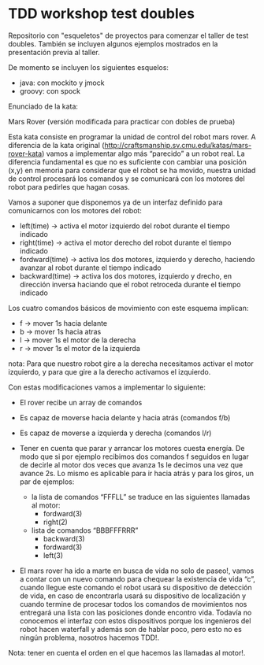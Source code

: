 TDD workshop test doubles
=========================

Repositorio con "esqueletos" de proyectos para comenzar el taller de test doubles. 
También se incluyen algunos ejemplos mostrados en la presentación previa al taller.

De momento se incluyen los siguientes esquelos:

 - java: con mockito y jmock
 - groovy: con spock
 
Enunciado de la kata:

Mars Rover (versión modificada para practicar con dobles de prueba)

Esta kata consiste en programar la unidad de control del robot mars rover. A diferencia de la kata original (http://craftsmanship.sv.cmu.edu/katas/mars-rover-kata) vamos a implementar algo más “parecido” a un robot real. La diferencia fundamental es que no es suficiente con cambiar una posición (x,y) en memoria para considerar que el robot se ha movido, nuestra unidad de control procesará los comandos y se comunicará con los motores del robot para pedirles que hagan cosas.

Vamos a suponer que disponemos ya de un interfaz definido para comunicarnos con los motores del robot:

- left(time) -> activa el motor izquierdo del robot durante el tiempo indicado
- right(time) -> activa el motor derecho del robot durante el tiempo indicado
- fordward(time) -> activa los dos motores, izquierdo y derecho, haciendo avanzar al robot durante el tiempo indicado
- backward(time) -> activa los dos motores, izquierdo y drecho, en dirección inversa haciando que el robot retroceda durante el tiempo indicado

Los cuatro comandos básicos de movimiento con este esquema implican:

- f -> mover 1s hacia delante
- b -> mover 1s hacia atras
- l -> mover 1s el motor de la derecha
- r -> mover 1s el motor de la izquierda

nota: Para que nuestro robot gire a la derecha necesitamos activar el motor izquierdo, y para que gire a la derecho activamos el izquierdo.

Con estas modificaciones vamos a implementar lo siguiente:

- El rover recibe un array de comandos
- Es capaz de moverse hacia delante y hacia atrás (comandos f/b)
- Es capaz de moverse a izquierda y derecha (comandos l/r)
- Tener en cuenta que parar y arrancar los motores cuesta energía. De modo que si por ejemplo recibimos dos comandos f seguidos en lugar de decirle al motor dos veces que avanza 1s le decimos una vez que avance 2s. Lo mismo es aplicable para ir hacia atrás y para los giros, un par de ejemplos: 
	
	- la lista de comandos “FFFLL” se traduce en las siguientes llamadas al motor:
		- fordward(3)
		- right(2) 
	- lista de comandos “BBBFFFRRR”
		- backward(3)
		- fordward(3)
		- left(3)

- El mars rover ha ido a marte en busca de vida no solo de paseo!, vamos a contar con un nuevo comando para chequear la existencia de vida “c”, cuando llegue este comando el robot usará su dispositivo de detección de vida, en caso de encontrarla usará su dispositivo de localización y cuando termine de procesar todos los comandos de movimientos nos entregará una lista con las posiciones donde encontro vida. Todavía no conocemos el interfaz con estos dispositivos porque los ingenieros del robot hacen waterfall y además son de hablar poco, pero esto no es ningún problema, nosotros hacemos TDD!.

Nota: tener en cuenta el orden en el que hacemos las llamadas al motor!.

